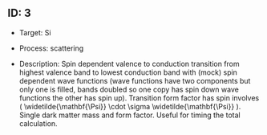 ## ID: 3

- Target: Si

- Process: scattering

- Description: Spin dependent valence to conduction transition from highest valence band to lowest conduction band with (mock) spin dependent wave functions (wave functions have two components but only one is filled, bands doubled so one copy has spin down wave functions the other has spin up). Transition form factor has spin involves \( \widetilde{\mathbf{\Psi}} \cdot \sigma \widetilde{\mathbf{\Psi}} \). Single dark matter mass and form factor. Useful for timing the total calculation.
